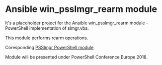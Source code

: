 # Ansible win_psslmgr_rearm module

It's a placeholder project for the Ansible win_psslmgr_rearm module - PowerShell implementation of slmgr.vbs.

This module performs rearm operations.

Coresponding [PSSlmgr PowerShell module](https://github.com/it-praktyk/PSSlmgr)

Module will be presented under PowerShell Conference Europe 2018.